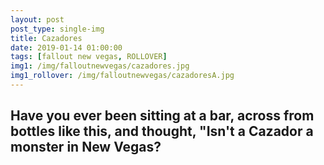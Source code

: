 ```yaml
---
layout: post
post_type: single-img
title: Cazadores
date: 2019-01-14 01:00:00
tags: [fallout new vegas, ROLLOVER]
img1: /img/falloutnewvegas/cazadores.jpg
img1_rollover: /img/falloutnewvegas/cazadoresA.jpg
---
```

## Have you ever been sitting at a bar, across from bottles like this, and thought, "Isn't a Cazador a monster in New Vegas?
